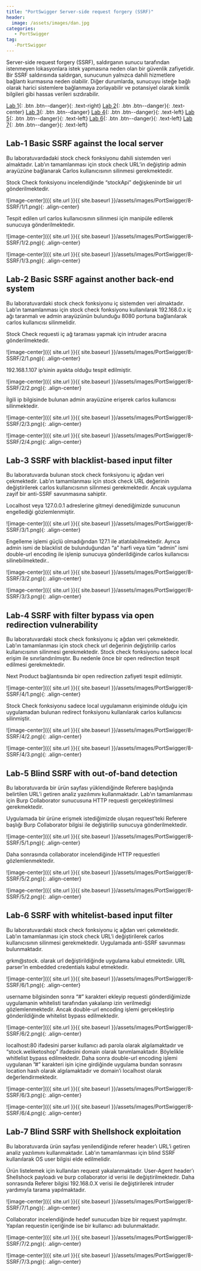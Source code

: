 ```yaml
---
title: "PortSwigger Server-side request forgery (SSRF)" 
header:
  image: /assets/images/dan.jpg
categories:
   - PortSwigger
tag:
   -PortSwigger   
---
```


Server-side request forgery (SSRF), saldırganın sunucu tarafından istenmeyen lokasyonlara istek yapmasına neden olan bir güvenlik zafiyetidir. Bir SSRF saldırısında saldırgan, sunucunun yalnızca dahili hizmetlere bağlantı kurmasına neden olabilir. Diğer durumlarda, sunucuyu isteğe bağlı olarak harici sistemlere bağlanmaya zorlayabilir ve potansiyel olarak kimlik bilgileri gibi hassas verileri sızdırabilir.


[Lab  1](#lab-1-basic-ssrf-against-the-local-server){: .btn .btn--danger}{: .text-right}  [Lab 2](#lab-2-basic-ssrf-against-another-back-end-system){: .btn .btn--danger}{: .text-center} [Lab 3](#lab-3-ssrf-with-blacklist-based-input-filter){: .btn .btn--danger} [Lab 4](#lab-4-ssrf-with-filter-bypass-via-open-redirection-vulnerability){: .btn .btn--danger}{: .text-left}  [Lab 5](#lab-5-blind-ssrf-with-out-of-band-detection){: .btn .btn--danger}{: .text-left}  [Lab 6](#lab-6-ssrf-with-whitelist-based-input-filter){: .btn .btn--danger}{: .text-left}  [Lab 7](#lab-7-blind-ssrf-with-shellshock-exploitation){: .btn .btn--danger}{: .text-left} 



## Lab-1 Basic SSRF against the local server

Bu laboratuvardadaki stock check fonksiyonu dahili sistemden veri almaktadır. Lab’ın tamamlanması için stock check URL’in değiştirip admin arayüzüne bağlanarak Carlos kullanıcısının silinmesi gerekmektedir.

Stock Check fonksiyonu incelendiğinde “stockApi” değişkeninde bir url gönderilmektedir.

![image-center]({{ site.url }}{{ site.baseurl }}/assets/images/PortSwigger/8-SSRF/1/1.png){: .align-center}

Tespit edilen url carlos kullanıcısının silinmesi için manipüle edilerek sunucuya gönderilmektedir.

![image-center]({{ site.url }}{{ site.baseurl }}/assets/images/PortSwigger/8-SSRF/1/2.png){: .align-center}

![image-center]({{ site.url }}{{ site.baseurl }}/assets/images/PortSwigger/8-SSRF/1/3.png){: .align-center}


## Lab-2 Basic SSRF against another back-end system

Bu laboratuvardaki stock check fonksiyonu iç sistemden veri almaktadır. Lab’ın tamamlanması için stock check fonksiyonu kullanılarak 192.168.0.x iç ağı taranmalı ve admin arayüzünün bulunduğu 8080 portuna bağlanılarak carlos kullanıcısı silinmelidir.

Stock Check requesti iç ağ taraması yapmak için intruder aracına gönderilmektedir.

![image-center]({{ site.url }}{{ site.baseurl }}/assets/images/PortSwigger/8-SSRF/2/1.png){: .align-center}

192.168.1.107 ip’sinin ayakta olduğu tespit edilmiştir.

![image-center]({{ site.url }}{{ site.baseurl }}/assets/images/PortSwigger/8-SSRF/2/2.png){: .align-center}

İlgili ip bilgisinde bulunan admin arayüzüne erişerek carlos kullanıcısı silinmektedir.

![image-center]({{ site.url }}{{ site.baseurl }}/assets/images/PortSwigger/8-SSRF/2/3.png){: .align-center}

![image-center]({{ site.url }}{{ site.baseurl }}/assets/images/PortSwigger/8-SSRF/2/4.png){: .align-center}

## Lab-3 SSRF with blacklist-based input filter

Bu laboratuvarda bulunan stock check fonksiyonu iç ağıdan veri çekmektedir. Lab’ın tamamlanması için stock check URL değerinin değiştirilerek carlos kullanıcısının silinmesi gerekmektedir. Ancak uygulama zayif bir anti-SSRF savunmasına sahiptir.

Localhost veya 127.0.0.1 adreslerine gitmeyi denediğimizde sunucunun engellediği gözlemlenmiştir.

![image-center]({{ site.url }}{{ site.baseurl }}/assets/images/PortSwigger/8-SSRF/3/1.png){: .align-center}

Engelleme işlemi güçlü olmadığından 127.1 ile atlatılabilmektedir. Ayrıca admin ismi de blacklist de bulunduğundan “a” harfi veya tüm “admin” ismi double-url encoding ile işlenip sunucuya gönderildiğinde carlos kullanıcısı silinebilmektedir..

![image-center]({{ site.url }}{{ site.baseurl }}/assets/images/PortSwigger/8-SSRF/3/2.png){: .align-center}

![image-center]({{ site.url }}{{ site.baseurl }}/assets/images/PortSwigger/8-SSRF/3/3.png){: .align-center}



## Lab-4 SSRF with filter bypass via open redirection vulnerability

Bu laboratuvardaki stock check fonksiyonu iç ağdan veri çekmektedir. Lab’ın tamamlanması için stock check url değerinin değiştirilip carlos kullanıcısının silinmesi gerekmektedir. Stock check fonksiyonu sadece local erişim ile sınırlandırılmıştır. Bu nedenle önce bir open redirection tespit edilmesi gerekmektedir.

Next Product bağlantısında bir open redirection zafiyeti tespit edilmiştir.

![image-center]({{ site.url }}{{ site.baseurl }}/assets/images/PortSwigger/8-SSRF/4/1.png){: .align-center}

Stock Check fonksiyonu sadece local uygulamanın erişiminde olduğu için uygulamadan bulunan redirect fonksiyonu kullanılarak carlos kullanıcısı silinmiştir.

![image-center]({{ site.url }}{{ site.baseurl }}/assets/images/PortSwigger/8-SSRF/4/2.png){: .align-center}

![image-center]({{ site.url }}{{ site.baseurl }}/assets/images/PortSwigger/8-SSRF/4/3.png){: .align-center}

## Lab-5 Blind SSRF with out-of-band detection

Bu laboratuvarda bir ürün sayfası yüklendiğinde Referere başlığında belirtilen URL’i getiren analiz yazılımını kullanmaktadır. Lab’ın tamamlanması için Burp Collaborator sunucusuna HTTP requesti gerçekleştirilmesi gerekmektedir.

Uygulamada bir ürüne erişmek istediğimizde oluşan request’teki Referere başlığı Burp Collaborator bilgisi ile değiştirilip sunucuya gönderilmektedir.

![image-center]({{ site.url }}{{ site.baseurl }}/assets/images/PortSwigger/8-SSRF/5/1.png){: .align-center}

Daha sonrasında collaborator incelendiğinde HTTP requestleri gözlemlenmektedir.

![image-center]({{ site.url }}{{ site.baseurl }}/assets/images/PortSwigger/8-SSRF/5/2.png){: .align-center}

![image-center]({{ site.url }}{{ site.baseurl }}/assets/images/PortSwigger/8-SSRF/5/2.png){: .align-center}

## Lab-6 SSRF with whitelist-based input filter

Bu laboratuvardaki stock check fonksiyonu iç ağdan veri çekmektedir. Lab’ın tamamlanması için stock check URL’i değiştirilerek carlos kullanıcısının silinmesi gerekmektedir. Uygulamada anti-SSRF savunması bulunmaktadır.

grkm@stock. olarak url değiştirildiğinde uygulama kabul etmektedir. URL parser’in embedded credentials kabul etmektedir.

![image-center]({{ site.url }}{{ site.baseurl }}/assets/images/PortSwigger/8-SSRF/6/1.png){: .align-center}

username bilgisinden sonra “#” karakteri ekleyip requesti gönderdiğimizde uygulamanin whitelisti tarafından yakalanıp izin verilmedigi gözlemlenmektedir. Ancak double-url encoding işlemi gerçekleştirip gönderildiğinde whitelist bypass edilmektedir.

![image-center]({{ site.url }}{{ site.baseurl }}/assets/images/PortSwigger/8-SSRF/6/2.png){: .align-center}

localhost:80 ifadesini parser kullanıcı adı parola olarak algılamaktadır ve  “stock.weliketoshop” ifadesini domain olarak tanımlamaktadır. Böylelikle whitlelist bypass edilmektedir. Daha sonra double-url encoding işlemi uygulanan ”#” karakteri işin içine girdiğinde uygulama bundan sonrasını location hash olarak algılamaktadır ve domain’i localhost olarak değerlendirmektedir. 

![image-center]({{ site.url }}{{ site.baseurl }}/assets/images/PortSwigger/8-SSRF/6/3.png){: .align-center}

![image-center]({{ site.url }}{{ site.baseurl }}/assets/images/PortSwigger/8-SSRF/6/4.png){: .align-center}

## Lab-7 Blind SSRF with Shellshock exploitation

Bu laboratuvarda ürün sayfası yenilendiğinde referer header’ı URL’i getiren analiz yazılımını kullanmaktadır. Lab’ın tamamlanması için blind SSRF kullanılarak OS user bilgisi elde edilmelidir.

Ürün listelemek için kullanılan request yakalanmaktadır. User-Agent header’ı Shellshock payloadı ve burp collaborator id verisi ile değiştirilmektedir. Daha sonrasında Referer bilgisi 192.168.0.X verisi ile değiştirilerek intruder yardımıyla tarama yapılmaktadır.

![image-center]({{ site.url }}{{ site.baseurl }}/assets/images/PortSwigger/8-SSRF/7/1.png){: .align-center}

Collaborator incelendiğinde hedef sunucudan bize bir request yapılmıştır. Yapılan requestin içeriğinde ise bir kullanıcı adı bulunmaktadır.

![image-center]({{ site.url }}{{ site.baseurl }}/assets/images/PortSwigger/8-SSRF/7/2.png){: .align-center}

![image-center]({{ site.url }}{{ site.baseurl }}/assets/images/PortSwigger/8-SSRF/7/3.png){: .align-center}


